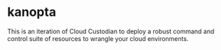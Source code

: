# kanopta
This is an iteration of Cloud Custodian to deploy a robust command and control suite of resources to wrangle your cloud environments.
